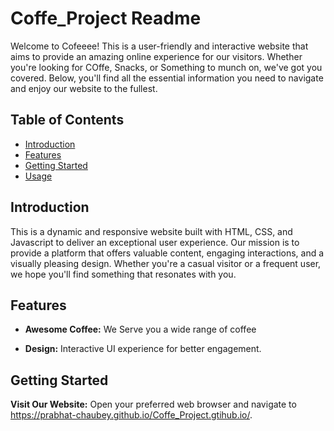 # Coffe_Project Readme


Welcome to Cofeeee! This is a user-friendly and interactive website that aims to provide an amazing online experience for our visitors. Whether you're looking for COffe, Snacks, or Something to munch on, we've got you covered. Below, you'll find all the essential information you need to navigate and enjoy our website to the fullest.

## Table of Contents

- [Introduction](#introduction)
- [Features](#features)
- [Getting Started](#getting-started)
- [Usage](#usage)


## Introduction

This is a dynamic and responsive website built with HTML, CSS, and Javascript to deliver an exceptional user experience. Our mission is to provide a platform that offers valuable content, engaging interactions, and a visually pleasing design. Whether you're a casual visitor or a frequent user, we hope you'll find something that resonates with you.

## Features

- **Awesome Coffee:** We Serve you a wide range of coffee

- **Design:** Interactive UI experience for better engagement.



## Getting Started



**Visit Our Website:** Open your preferred web browser and navigate to https://prabhat-chaubey.github.io/Coffe_Project.gtihub.io/.




